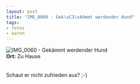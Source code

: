 ```yaml
--- 
layout: post
title: "IMG_0060 - Gek\xC3\xA4mmt werdender Hund"
tags: 
- fotos
- aaron
---
```

<img src="http://blog.fabianonline.de/wp-content/main/2010_03/IMG_0060.jpg" alt="IMG_0060 - Gekämmt werdender Hund" class="aligncenter" /><br />
<strong>Ort:</strong> Zu Hause<br />
<br />
<br />
Schaut er nicht zufrieden aus? ;-)
